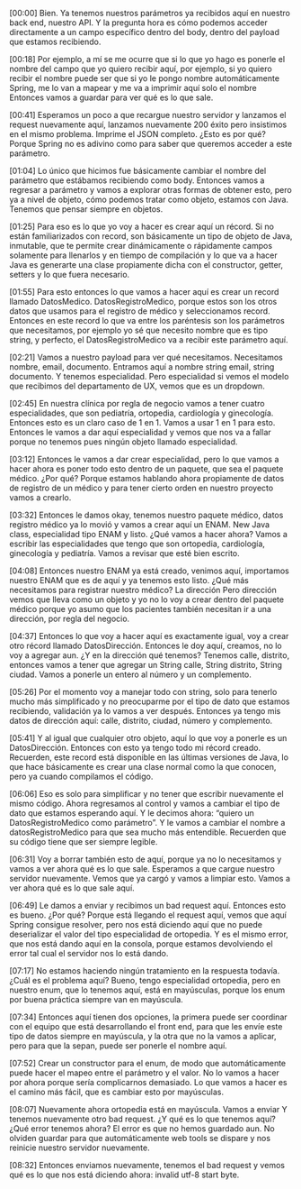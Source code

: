 [00:00] Bien. Ya tenemos nuestros parámetros ya recibidos aquí en nuestro back end, nuestro API. Y la pregunta hora es cómo podemos acceder directamente a un campo específico dentro del body, dentro del payload que estamos recibiendo.

[00:18] Por ejemplo, a mí se me ocurre que si lo que yo hago es ponerle el nombre del campo que yo quiero recibir aquí, por ejemplo, si yo quiero recibir el nombre puede ser que si yo le pongo nombre automáticamente Spring, me lo van a mapear y me va a imprimir aquí solo el nombre Entonces vamos a guardar para ver qué es lo que sale.

[00:41] Esperamos un poco a que recargue nuestro servidor y lanzamos el request nuevamente aquí, lanzamos nuevamente 200 éxito pero insistimos en el mismo problema. Imprime el JSON completo. ¿Esto es por qué? Porque Spring no es adivino como para saber que queremos acceder a este parámetro.

[01:04] Lo único que hicimos fue básicamente cambiar el nombre del parámetro que estábamos recibiendo como body. Entonces vamos a regresar a parámetro y vamos a explorar otras formas de obtener esto, pero ya a nivel de objeto, cómo podemos tratar como objeto, estamos con Java. Tenemos que pensar siempre en objetos.

[01:25] Para eso es lo que yo voy a hacer es crear aquí un récord. Si no están familiarizados con record, son básicamente un tipo de objeto de Java, inmutable, que te permite crear dinámicamente o rápidamente campos solamente para llenarlos y en tiempo de compilación y lo que va a hacer Java es generarte una clase propiamente dicha con el constructor, getter, setters y lo que fuera necesario.

[01:55] Para esto entonces lo que vamos a hacer aquí es crear un record llamado DatosMedico. DatosRegistroMedico, porque estos son los otros datos que usamos para el registro de médico y seleccionamos record. Entonces en este record lo que va entre los paréntesis son los parámetros que necesitamos, por ejemplo yo sé que necesito nombre que es tipo string, y perfecto, el DatosRegistroMedico va a recibir este parámetro aquí.

[02:21] Vamos a nuestro payload para ver qué necesitamos. Necesitamos nombre, email, documento. Entramos aquí a nombre string email, string documento. Y tenemos especialidad. Pero especialidad si vemos el modelo que recibimos del departamento de UX, vemos que es un dropdown.

[02:45] En nuestra clínica por regla de negocio vamos a tener cuatro especialidades, que son pediatría, ortopedia, cardiología y ginecología. Entonces esto es un claro caso de 1 en 1. Vamos a usar 1 en 1 para esto. Entonces le vamos a dar aquí especialidad y vemos que nos va a fallar porque no tenemos pues ningún objeto llamado especialidad.

[03:12] Entonces le vamos a dar crear especialidad, pero lo que vamos a hacer ahora es poner todo esto dentro de un paquete, que sea el paquete médico. ¿Por qué? Porque estamos hablando ahora propiamente de datos de registro de un médico y para tener cierto orden en nuestro proyecto vamos a crearlo.

[03:32] Entonces le damos okay, tenemos nuestro paquete médico, datos registro médico ya lo movió y vamos a crear aquí un ENAM. New Java class, especialidad tipo ENAM y listo. ¿Qué vamos a hacer ahora? Vamos a escribir las especialidades que tengo que son ortopedia, cardiología, ginecología y pediatría. Vamos a revisar que esté bien escrito.

[04:08] Entonces nuestro ENAM ya está creado, venimos aquí, importamos nuestro ENAM que es de aquí y ya tenemos esto listo. ¿Qué más necesitamos para registrar nuestro médico? La dirección Pero dirección vemos que lleva como un objeto y yo no lo voy a crear dentro del paquete médico porque yo asumo que los pacientes también necesitan ir a una dirección, por regla del negocio.

[04:37] Entonces lo que voy a hacer aquí es exactamente igual, voy a crear otro récord llamado DatosDirección. Entonces le doy aquí, creamos, no lo voy a agregar aun. ¿Y en la dirección qué tenemos? Tenemos calle, distrito, entonces vamos a tener que agregar un String calle, String distrito, String ciudad. Vamos a ponerle un entero al número y un complemento.

[05:26] Por el momento voy a manejar todo con string, solo para tenerlo mucho más simplificado y no preocuparme por el tipo de dato que estamos recibiendo, validación ya lo vamos a ver después. Entonces ya tengo mis datos de dirección aquí: calle, distrito, ciudad, número y complemento.

[05:41] Y al igual que cualquier otro objeto, aquí lo que voy a ponerle es un DatosDirección. Entonces con esto ya tengo todo mi récord creado. Recuerden, este record está disponible en las últimas versiones de Java, lo que hace básicamente es crear una clase normal como la que conocen, pero ya cuando compilamos el código.

[06:06] Eso es solo para simplificar y no tener que escribir nuevamente el mismo código. Ahora regresamos al control y vamos a cambiar el tipo de dato que estamos esperando aquí. Y le decimos ahora: “quiero un DatosRegistroMedico como parámetro”. Y le vamos a cambiar el nombre a datosRegistroMedico para que sea mucho más entendible. Recuerden que su código tiene que ser siempre legible.

[06:31] Voy a borrar también esto de aquí, porque ya no lo necesitamos y vamos a ver ahora qué es lo que sale. Esperamos a que cargue nuestro servidor nuevamente. Vemos que ya cargó y vamos a limpiar esto. Vamos a ver ahora qué es lo que sale aquí.

[06:49] Le damos a enviar y recibimos un bad request aquí. Entonces esto es bueno. ¿Por qué? Porque está llegando el request aquí, vemos que aquí Spring consigue resolver, pero nos está diciendo aquí que no puede deserializar el valor del tipo especialidad de ortopedia. Y es el mismo error, que nos está dando aquí en la consola, porque estamos devolviendo el error tal cual el servidor nos lo está dando.

[07:17] No estamos haciendo ningún tratamiento en la respuesta todavía. ¿Cuál es el problema aquí? Bueno, tengo especialidad ortopedia, pero en nuestro enum, que lo tenemos aquí, está en mayúsculas, porque los enum por buena práctica siempre van en mayúscula.

[07:34] Entonces aquí tienen dos opciones, la primera puede ser coordinar con el equipo que está desarrollando el front end, para que les envíe este tipo de datos siempre en mayúscula, y la otra que no la vamos a aplicar, pero para que la sepan, puede ser ponerle el nombre aquí.

[07:52] Crear un constructor para el enum, de modo que automáticamente puede hacer el mapeo entre el parámetro y el valor. No lo vamos a hacer por ahora porque sería complicarnos demasiado. Lo que vamos a hacer es el camino más fácil, que es cambiar esto por mayúsculas.

[08:07] Nuevamente ahora ortopedia está en mayúscula. Vamos a enviar Y tenemos nuevamente otro bad request. ¿Y qué es lo que tenemos aquí? ¿Qué error tenemos ahora? El error es que no hemos guardado aun. No olviden guardar para que automáticamente web tools se dispare y nos reinicie nuestro servidor nuevamente.

[08:32] Entonces enviamos nuevamente, tenemos el bad request y vemos qué es lo que nos está diciendo ahora: invalid utf-8 start byte.